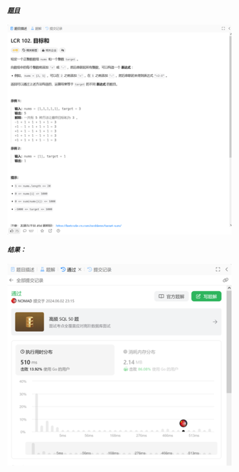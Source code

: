 ##### [题目](https://leetcode.cn/problems/YaVDxD/description/?envType=study-plan-v2&envId=coding-interviews-special)
![pic](img.png)
##### 结果：
![pic](result.png)